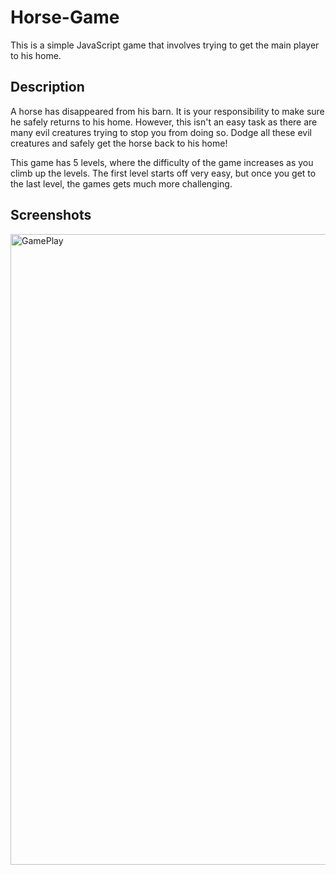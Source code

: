 # Horse-Game
This is a simple JavaScript game that involves trying to get the main player to his home. 

## Description
A horse has disappeared from his barn. It is your responsibility to make sure he safely returns to his home. However, this isn't an easy task as there are many evil creatures trying to stop you from doing so. Dodge all these evil creatures and safely get the horse back to his home!


This game has 5 levels, where the difficulty of the game increases as you climb up the levels. The first level starts off very easy, but once you get to the last level, the games gets much more challenging.  


## Screenshots

<img width="1009" alt="GamePlay" src="https://user-images.githubusercontent.com/58525723/208776079-bdba4181-88ab-4328-9550-01598038b9af.png">

